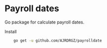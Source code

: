# Payroll dates

Go package for calculate payroll dates.

Install

```bash
    go get -u github.com/AJRDRGZ/payrolldate
```
